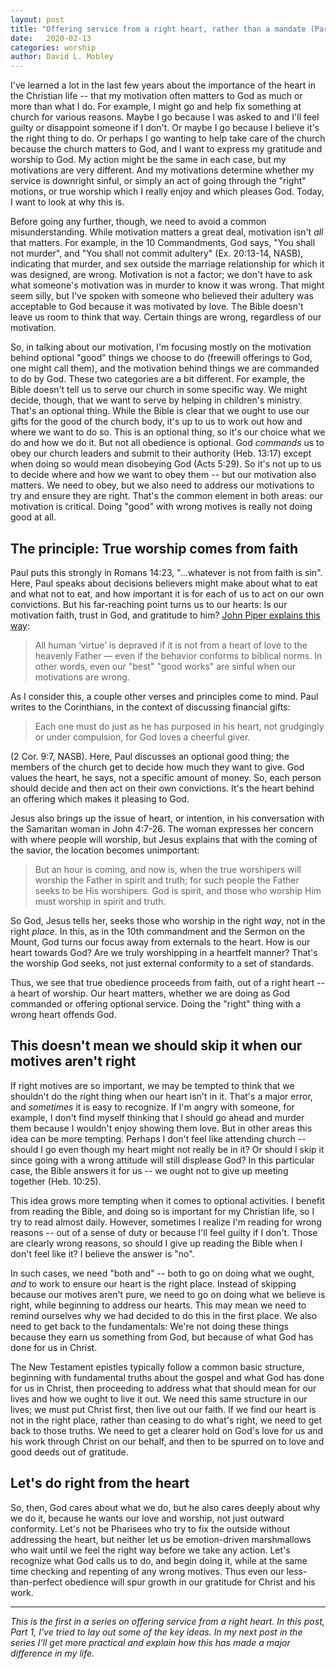 ```yaml
---
layout: post
title: "Offering service from a right heart, rather than a mandate (Part 1)"
date:   2020-02-13
categories: worship
author: David L. Mobley
---
```


I've learned a lot in the last few years about the importance of the heart in the Christian life -- that my motivation often matters to God as much or more than what I do. For example, I might go and help fix something at church for various reasons. Maybe I go because I was asked to and I'll feel guilty or disappoint someone if I don't. Or maybe I go because I believe it's the right thing to do. Or perhaps I go wanting to help take care of the church because the church matters to God, and I want to express my gratitude and worship to God. My action might be the same in each case, but my motivations are very different. And my motivations determine whether my service is downright sinful, or simply an act of going through the "right" motions, or true worship which I really enjoy and which pleases God. Today, I want to look at why this is.

Before going any further, though, we need to avoid a common misunderstanding. While motivation matters a great deal, motivation isn't *all* that matters. For example, in the 10 Commandments, God says, "You shall not murder", and "You shall not commit adultery" (Ex. 20:13-14, NASB), indicating that murder, and sex outside the marriage relationship for which it was designed, are wrong. Motivation is not a factor; we don't have to ask what someone's motivation was in murder to know it was wrong. That might seem silly, but I've spoken with someone who believed their adultery was acceptable to God because it was motivated by love. The Bible doesn't leave us room to think that way. Certain things are wrong, regardless of our motivation.

So, in talking about our motivation, I'm focusing mostly on the motivation behind optional "good" things we choose to do (freewill offerings to God, one might call them), and the motivation behind things we are commanded to do by God. These two categories are a bit different. For example, the Bible doesn't tell us to serve our church in some specific way. We might decide, though, that we want to serve by helping in children's ministry. That's an optional thing. While the Bible is clear that we ought to use our gifts for the good of the church body, it's up to us to work out how and where we want to do so. This is an optional thing, so it's our choice what we do and how we do it. But not all obedience is optional. God *commands* us to obey our church leaders and submit to their authority (Heb. 13:17) except when doing so would mean disobeying God (Acts 5:29). So it's not up to us to decide where and how we want to obey them -- but our motivation also matters. We need to obey, but we also need to address our motivations to try and ensure they are right. That's the common element in both areas: our motivation is critical. Doing "good" with wrong motives is really not doing good at all.

## The principle: True worship comes from faith

Paul puts this strongly in Romans 14:23, "...whatever is not from faith is sin". Here, Paul speaks about decisions believers might make about what to eat and what not to eat, and how important it is for each of us to act on our own convictions. But his far-reaching point turns us to our hearts: Is our motivation faith, trust in God, and gratitude to him? [John Piper explains this way](https://www.desiringgod.org/articles/whatever-is-not-from-faith-is-sin-really):
> All human ‘virtue’ is depraved if it is not from a heart of love to the heavenly Father — even if the behavior conforms to biblical norms.
In other words, even our "best" "good works" are sinful when our motivations are wrong.

As I consider this, a couple other verses and principles come to mind. Paul writes to the Corinthians, in the context of discussing financial gifts:
> Each one must do just as he has purposed in his heart, not grudgingly or under compulsion, for God loves a cheerful giver.

(2 Cor. 9:7, NASB). Here, Paul discusses an optional good thing; the members of the church get to decide how much they want to give. God values the heart, he says, not a specific amount of money. So, each person should decide and then act on their own convictions. It's the heart behind an offering which makes it pleasing to God.

Jesus also brings up the issue of heart, or intention, in his conversation with the Samaritan woman in John 4:7-26. The woman expresses her concern with where people will worship, but Jesus explains that with the coming of the savior, the location becomes unimportant:
>  But an hour is coming, and now is, when the true worshipers will worship the Father in spirit and truth; for such people the Father seeks to be His worshipers. God is spirit, and those who worship Him must worship in spirit and truth.

So God, Jesus tells her, seeks those who worship in the right *way*, not in the right *place*. In this, as in the 10th commandment and the Sermon on the Mount, God turns our focus away from externals to the heart. How is our heart towards God? Are we truly worshipping in a heartfelt manner? That's the worship God seeks, not just external conformity to a set of standards.

Thus, we see that true obedience proceeds from faith, out of a right heart -- a heart of worship. Our heart matters, whether we are doing as God commanded or offering optional service. Doing the "right" thing with a wrong heart offends God.

## This doesn't mean we should skip it when our motives aren't right

If right motives are so important, we may be tempted to think that we shouldn't do the right thing when our heart isn't in it. That's a major error, and *sometimes* it is easy to recognize. If I'm angry with someone, for example, I don't find myself thinking that I should go ahead and murder them because I wouldn't enjoy showing them love. But in other areas this idea can be more tempting. Perhaps I don't feel like attending church -- should I go even though my heart might not really be in it? Or should I skip it since going with a wrong attitude will still displease God? In this particular case, the Bible answers it for us -- we ought not to give up meeting together (Heb. 10:25).

This idea grows more tempting when it comes to optional activities. I benefit from reading the Bible, and doing so is important for my Christian life, so I try to read almost daily.  However, sometimes I realize I'm reading for wrong reasons -- out of a sense of duty or because I'll feel guilty if I don't. Those are clearly wrong reasons, so should I give up reading the Bible when I don't feel like it? I believe the answer is "no".

In such cases, we need "both and" -- both to go on doing what we ought, *and* to work to ensure our heart is the right place. Instead of skipping because our motives aren't pure, we need to go on doing what we believe is right, while beginning to address our hearts. This may mean we need to remind ourselves why we had decided to do this in the first place. We also need to get back to the fundamentals: We're not doing these things because they earn us something from God, but because of what God has done for us in Christ.

The New Testament epistles typically follow a common basic structure, beginning with fundamental truths about the gospel and what God has done for us in Christ, then proceeding to address what that should mean for our lives and how we ought to live it out. We need this same structure in our lives; we must put Christ first, then live out our faith. If we find our heart is not in the right place, rather than ceasing to do what's right, we need to get back to those truths. We need to get a clearer hold on God's love for us and his work through Christ on our behalf, and then to be spurred on to love and good deeds out of gratitude.

## Let's do right from the heart

So, then, God cares about what we do, but he also cares deeply about why we do it, because he wants our love and worship, not just outward conformity. Let's not be Pharisees who try to fix the outside without addressing the heart, but neither let us be emotion-driven marshmallows who wait until we feel the right way before we take any action. Let's recognize what God calls us to do, and begin doing it, while at the same time checking and repenting of any wrong motives. Thus even our less-than-perfect obedience will spur growth in our gratitude for Christ and his work.

---

*This is the first in a series on offering service from a right heart. In this post, Part 1, I've tried to lay out some of the key ideas. In my next post in the series I'll get more practical and explain how this has made a major difference in my life.*
